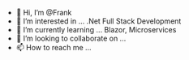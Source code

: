 - 👋 Hi, I’m @Frank
- 👀 I’m interested in ... .Net Full Stack Development
- 🌱 I’m currently learning ... Blazor, Microservices
- 💞️ I’m looking to collaborate on ...
- 📫 How to reach me ...

<!---
fordff/fordff is a ✨ special ✨ repository because its `README.md` (this file) appears on your GitHub profile.
You can click the Preview link to take a look at your changes.
--->
